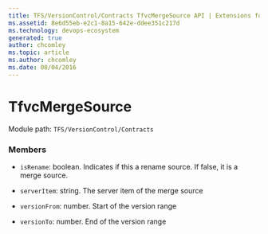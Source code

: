 ```yaml
---
title: TFS/VersionControl/Contracts TfvcMergeSource API | Extensions for Azure DevOps Services
ms.assetid: 8e6d55eb-e2c1-8a15-642e-ddee351c217d
ms.technology: devops-ecosystem
generated: true
author: chcomley
ms.topic: article
ms.author: chcomley
ms.date: 08/04/2016
---
```


# TfvcMergeSource

Module path: `TFS/VersionControl/Contracts`

### Members

- `isRename`: boolean. Indicates if this a rename source. If false, it is a merge source.

- `serverItem`: string. The server item of the merge source

- `versionFrom`: number. Start of the version range

- `versionTo`: number. End of the version range
